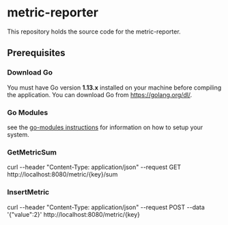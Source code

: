 # metric-reporter

This repository holds the source code for the metric-reporter.

## Prerequisites

### Download Go

You must have Go version **1.13.x** installed on your machine before compiling the application.
You can download Go from <https://golang.org/dl/>.

### Go Modules

see the [go-modules instructions](doc/go-modules.md) for information on how to setup your system.

### GetMetricSum

curl --header "Content-Type: application/json" --request GET http://localhost:8080/metric/{key}/sum

### InsertMetric

curl --header "Content-Type: application/json" --request POST --data '{"value":2}' http://localhost:8080/metric/{key}
